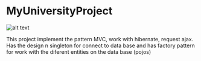 # MyUniversityProject
![alt text]( https://raw.github.com/BFranco-94/Maquetado-MUP.git/WebContent/assets/image/background_projects.jpg)

This project implement the pattern MVC, work with hibernate, request ajax. Has the design n singleton for connect to data base and has factory pattern for work with the diferent entities on the data base (pojos)
